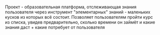 Проект - образовательная платформа, отслеживающая знания пользователя через инструмент "элементарных" знаний - маленьких кусков из которых всё состоит. Позволяет пользователям пройти курс из списка, увидев предварительно, сколько времени он займёт и какие знания даст + какие потребует от пользователя
